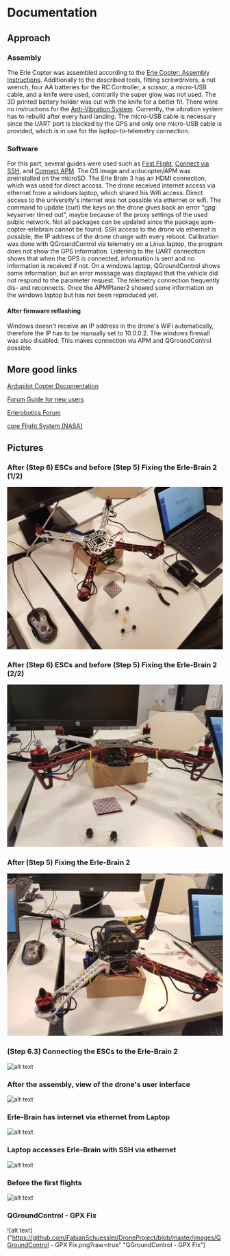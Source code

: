 # Documentation

## Approach

### Assembly

The Erle Copter was assembled according to the [Erle Copter: Assembly Instructions](http://docs.erlerobotics.com/erle_robots/erle_copter/assembly/erle_brain_2/EN). Additionally to the described tools, fitting screwdrivers, a nut wrench, four AA batteries for the RC Controller, a scissor, a micro-USB cable, and a knife were used, contrarily the super glow was not used. The 3D printed battery holder was cut with the knife for a better fit. There were no instructions for the [Anti-Vibration System](http://docs.erlerobotics.com/brains/erle-brain-3/anti-vibration_system). Currently, the vibration system has to rebuild after every hard landing. The micro-USB cable is necessary since the UART port is blocked by the GPS and only one micro-USB cable is provided, which is in use for the laptop-to-telemetry connection.

### Software

For this part, several guides were used such as [First Flight](http://docs.erlerobotics.com/erle_robots/erle_copter/first_flight), [Connect via SSH](http://docs.erlerobotics.com/brains/discontinued/erle-brain-2/getting_started/ssh), and [Connect APM](http://docs.erlerobotics.com/erle_robots/related/ground_control_station/apm_planner/connection_to_erle_brain_2). The OS image and arducopter/APM was preinstalled on the microSD. The Erle Brain 3 has an HDMI connection, which was used for direct access. The drone received internet access via ethernet from a windows laptop, which shared his Wifi access. Direct access to the university's internet was not possible via ethernet or wifi. The command to update (curl) the keys on the drone gives back an error "gpg: keyserver timed out", maybe because of the proxy settings of the used public network. Not all packages can be updated since the package apm-copter-erlebrain cannot be found. SSH access to the drone via ethernet is possible, the IP address of the drone change with every reboot. Calibration was done with QGroundControl via telemetry on a Linux laptop, the program does not show the GPS information. Listening to the UART connection shows that when the GPS is connected, information is sent and no information is received if not. On a windows laptop, QGroundControl shows some information, but an error message was displayed that the vehicle did not respond to the parameter request. The telemetry connection frequently dis- and reconnects. Once the APMPlaner2 showed some information on the windows laptop but has not been reproduced yet.

#### After firmware reflashing

Windows doesn't receive an IP address in the drone's WiFi automatically, therefore the IP has to be manually set to 10.0.0.2. The windows firewall was also disabled. This makes connection via APM and QGroundControl possible.

## More good links

[Ardupilot Copter Documentation](http://ardupilot.org/copter/index.html)

[Forum Guide for new users](http://forum.erlerobotics.com/t/erle-copter-new-users-assembly-setup-tips/1317/4)

[Erlerobotics Forum](http://forum.erlerobotics.com/)

[core Flight System (NASA)](https://cfs.gsfc.nasa.gov/)

## Pictures

### After (Step 6) ESCs and before (Step 5) Fixing the Erle-Brain 2 (1/2)
![alt text](https://github.com/FabianSchuessler/DroneProject/blob/master/images/20180905_093011.jpg?raw=true "After (Step 6) ESCs and before (Step 5) Fixing the Erle-Brain 2 (1/2)")

### After (Step 6) ESCs and before (Step 5) Fixing the Erle-Brain 2 (2/2)
![alt text](https://github.com/FabianSchuessler/DroneProject/blob/master/images/20180905_093017.jpg?raw=true "After (Step 6) ESCs and before (Step 5) Fixing the Erle-Brain 2 (2/2)")

### After (Step 5) Fixing the Erle-Brain 2
![alt text](https://github.com/FabianSchuessler/DroneProject/blob/master/images/20180905_100249.jpg?raw=true "After (Step 5) Fixing the Erle-Brain 2")

### (Step 6.3) Connecting the ESCs to the Erle-Brain 2
![alt text](https://github.com/FabianSchuessler/DroneProject/blob/master/images/20180905_100643.jpg?raw=true "(Step 6.3) Connecting the ESCs to the Erle-Brain 2")

### After the assembly, view of the drone's user interface
![alt text](https://github.com/FabianSchuessler/DroneProject/blob/master/images/20180905_121226.jpg?raw=true "After the assembly, view of the drone's user interface")

### Erle-Brain has internet via ethernet from Laptop
![alt text](https://github.com/FabianSchuessler/DroneProject/blob/master/images/20180905_144911.jpg?raw=true "Erle-Brain has internet via ethernet from Laptop")

### Laptop accesses Erle-Brain with SSH via ethernet
![alt text](https://github.com/FabianSchuessler/DroneProject/blob/master/images/20180906_152034.jpg?raw=true "Laptop accesses Erle-Brain with SSH via ethernet")

### Before the first flights
![alt text](https://github.com/FabianSchuessler/DroneProject/blob/master/images/20180907_112122.jpg?raw=true "Before the first flights")

### QGroundControl - GPX Fix
![alt text]("https://github.com/FabianSchuessler/DroneProject/blob/master/images/QGroundControl - GPX Fix.png?raw=true" "QGroundControl - GPX Fix")


